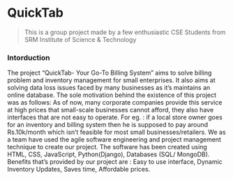 # QuickTab

>This is a group project made by a few enthusiastic CSE Students from SRM Institute of Science & Technology


### Intorduction

The project “QuickTab- Your Go-To Billing System” aims to solve billing problem and inventory management for small enterprises. It also aims at solving data loss issues faced by many businesses as it’s maintains an online database. The sole motivation behind the existence of this project was as follows: As of now, many corporate companies provide this service at high prices that small-scale businesses cannot afford, they also have interfaces that are not easy to operate. For eg. : if a local store owner goes for an inventory and billing system then he is supposed to pay around Rs.10k/month which isn’t feasible for most small businesses/retailers. We as a team have used the agile software engineering and project management technique to create our project. The software has been created using HTML, CSS, JavaScript, Python(Django), Databases (SQL/ MongoDB). Benefits that’s provided by our project are : Easy to use interface, Dynamic Inventory Updates, Saves time, Affordable prices.